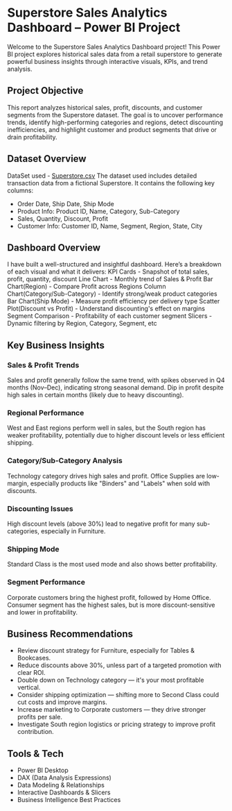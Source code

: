 # Superstore Sales Analytics Dashboard – Power BI Project
Welcome to the Superstore Sales Analytics Dashboard project!
This Power BI project explores historical sales data from a retail superstore to generate powerful business insights through interactive visuals, KPIs, and trend analysis.

## Project Objective
This report analyzes historical sales, profit, discounts, and customer segments from the Superstore dataset. The goal is to uncover performance trends, identify high-performing categories and regions, detect discounting inefficiencies, and highlight customer and product segments that drive or drain profitability.

## Dataset Overview
DataSet used - <a href="https://github.com/LakshmiPriyanka13/Data-Visualization-and-Story-Telling/blob/main/Superstore.csv">Superstore.csv</a>
The dataset used includes detailed transaction data from a fictional Superstore.
It contains the following key columns:
- Order Date, Ship Date, Ship Mode
- Product Info: Product ID, Name, Category, Sub-Category
- Sales, Quantity, Discount, Profit
- Customer Info: Customer ID, Name, Segment, Region, State, City

## Dashboard Overview
I have built a well-structured and insightful dashboard. Here’s a breakdown of each visual and what it delivers:
KPI Cards                           - Snapshot of total sales, profit, quantity, discount
Line Chart                          - Monthly trend of Sales & Profit
Bar Chart(Region)                   - Compare Profit across Regions
Column Chart(Category/Sub-Category) - Identify strong/weak product categories
Bar Chart(Ship Mode)                - Measure profit efficiency per delivery type
Scatter Plot(Discount vs Profit)    - Understand discounting's effect on margins
Segment Comparison                  - Profitability of each customer segment
Slicers                             - Dynamic filtering by Region, Category, Segment, etc

## Key Business Insights
### Sales & Profit Trends
Sales and profit generally follow the same trend, with spikes observed in Q4 months (Nov–Dec), indicating strong seasonal demand.
Dip in profit despite high sales in certain months (likely due to heavy discounting).

### Regional Performance
West and East regions perform well in sales, but the South region has weaker profitability, potentially due to higher discount levels or less efficient shipping.

### Category/Sub-Category Analysis
Technology category drives high sales and profit.
Office Supplies are low-margin, especially products like "Binders" and "Labels" when sold with discounts.

### Discounting Issues
High discount levels (above 30%) lead to negative profit for many sub-categories, especially in Furniture.

### Shipping Mode
Standard Class is the most used mode and also shows better profitability.

### Segment Performance
Corporate customers bring the highest profit, followed by Home Office.
Consumer segment has the highest sales, but is more discount-sensitive and lower in profitability.

## Business Recommendations
- Review discount strategy for Furniture, especially for Tables & Bookcases.
- Reduce discounts above 30%, unless part of a targeted promotion with clear ROI.
- Double down on Technology category — it's your most profitable vertical.
- Consider shipping optimization — shifting more to Second Class could cut costs and improve margins.
- Increase marketing to Corporate customers — they drive stronger profits per sale.
- Investigate South region logistics or pricing strategy to improve profit contribution.

## Tools & Tech
- Power BI Desktop
- DAX (Data Analysis Expressions)
- Data Modeling & Relationships
- Interactive Dashboards & Slicers
- Business Intelligence Best Practices







